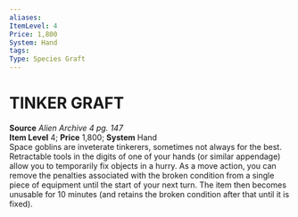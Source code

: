 ```yaml
---
aliases: 
ItemLevel: 4
Price: 1,800
System: Hand
tags: 
Type: Species Graft
---
```

# TINKER GRAFT
**Source** _Alien Archive 4 pg. 147_  
**Item Level** 4; **Price** 1,800; **System** Hand  
Space goblins are inveterate tinkerers, sometimes not always for the best. Retractable tools in the digits of one of your hands (or similar appendage) allow you to temporarily fix objects in a hurry. As a move action, you can remove the penalties associated with the broken condition from a single piece of equipment until the start of your next turn. The item then becomes unusable for 10 minutes (and retains the broken condition after that until it is fixed).